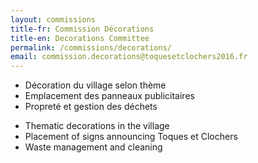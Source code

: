 ```yaml
---
layout: commissions 
title-fr: Commission Décorations
title-en: Decorations Committee
permalink: /commissions/decorations/
email: commission.decorations@toquesetclochers2016.fr
---
```


<div class="txt-fr">
<ul>
<li>Décoration du village selon thème</li>
<li>Emplacement des panneaux publicitaires</li>
<li>Propreté et gestion des déchets</li>
</ul>
</div>

<div class="txt-en">
<ul>
<li>Thematic decorations in the village</li>
<li>Placement of signs announcing Toques et Clochers</li>
<li>Waste management and cleaning</li>
</ul>
</div>
